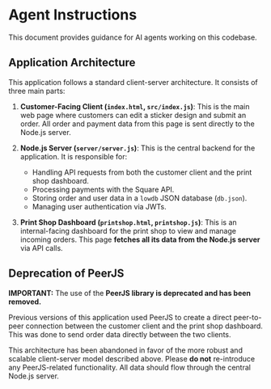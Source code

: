 # Agent Instructions

This document provides guidance for AI agents working on this codebase.

## Application Architecture

This application follows a standard client-server architecture. It consists of three main parts:

1.  **Customer-Facing Client (`index.html`, `src/index.js`)**: This is the main web page where customers can edit a sticker design and submit an order. All order and payment data from this page is sent directly to the Node.js server.

2.  **Node.js Server (`server/server.js`)**: This is the central backend for the application. It is responsible for:
    *   Handling API requests from both the customer client and the print shop dashboard.
    *   Processing payments with the Square API.
    *   Storing order and user data in a `lowdb` JSON database (`db.json`).
    *   Managing user authentication via JWTs.

3.  **Print Shop Dashboard (`printshop.html`, `printshop.js`)**: This is an internal-facing dashboard for the print shop to view and manage incoming orders. This page **fetches all its data from the Node.js server** via API calls.

## Deprecation of PeerJS

**IMPORTANT:** The use of the **PeerJS library is deprecated and has been removed.**

Previous versions of this application used PeerJS to create a direct peer-to-peer connection between the customer client and the print shop dashboard. This was done to send order data directly between the two clients.

This architecture has been abandoned in favor of the more robust and scalable client-server model described above. Please **do not** re-introduce any PeerJS-related functionality. All data should flow through the central Node.js server.
